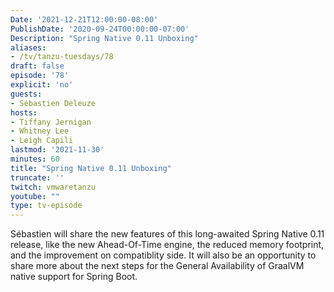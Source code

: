 ```yaml
---
Date: '2021-12-21T12:00:00-08:00'
PublishDate: '2020-09-24T00:00:00-07:00'
Description: "Spring Native 0.11 Unboxing"
aliases:
- /tv/tanzu-tuesdays/78
draft: false
episode: '78'
explicit: 'no'
guests:
- Sébastien Deleuze
hosts:
- Tiffany Jernigan
- Whitney Lee
- Leigh Capili
lastmod: '2021-11-30'
minutes: 60
title: "Spring Native 0.11 Unboxing"
truncate: ''
twitch: vmwaretanzu
youtube: ""
type: tv-episode
---
```


Sébastien will share the new features of this long-awaited Spring Native 0.11 release, like 
the new Ahead-Of-Time engine, the reduced memory footprint, and the improvement on compatiblity 
side. It will also be an opportunity to share more about the next steps for the General 
Availability of GraalVM native support for Spring Boot.

